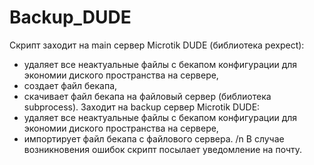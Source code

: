 # Backup_DUDE
Скрипт заходит на main сервер Microtik DUDE (библиотека pexpect):
- удаляет все неактуальные файлы с бекапом конфигурации для экономии диского пространства на сервере,
- создает файл бекапа,
- скачивает файл бекапа на файловый сервер (библиотека subprocess).
Заходит на backup сервер Microtik DUDE:
- удаляет все неактуальные файлы с бекапом конфигурации для экономии диского пространства на сервере,
- импортирует файл бекапа с файлового сервера. /n
В случае возникновения ошибок скрипт посылает уведомление на почту.

